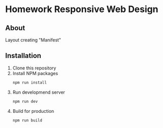 # Homework Responsive Web Design 

## About
Layout creating "Manifest"

## Installation

1. Clone this repository
2. Install NPM packages
    ```bash
    npm run install
    ```
3. Run developmend server 
    ```bash
    npm run dev
    ```
4. Build for production 
    ```bash
    npm run build
    ```
